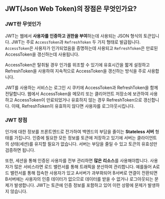 ## JWT(Json Web Token)의 장점은 무엇인가요?

### JWT란 무엇인가

JWT는 웹에서 **사용자를 인증하고 권한을 부여**하는데 사용되는 JSON 형식의 토큰입니다. 
JWT는 주로 `AccessToken`과 `RefreshToken` 두 가지 형태로 발급됩니다.
`AccessToken`은 사용자가 인가되었음을 증명하는데 사용되고 `RefreshToken`은 만료된 AccessToken을 갱신하는데 사용됩니다.

AccessToken은 탈취될 경우 인가를 위조할 수 있기에 유효시간을 짧게 설정하고 RefreshToken을 사용하여 지속적으로 AccessToken을 갱신하는 방식을 주로 사용합니다.

JWT를 사용하는 서비스는 로그인 시 쿠키에 AccessToken과 RefreshToken을 함께 전달합니다.
웹에서 AccessToken을 메모리 또는 클리어언트 저장소에 보관하여 사용하고 AccessToken이 만료되었거나 유효하지 않는 경우 RefreshToken으로 갱신합니다.
이때, RefreshToken이 유효하지 않다면 사용자를 로그아웃시킵니다.

### JWT 장점

인가에 대한 정보를 프론트엔드로 전가하여 백엔드의 부담을 줄이는 **Stateless 서버** 형태를 가집니다.
인증에 필요한 모든 정보를 토큰에 저장하고 있기에 서버는 클라이언트의 상태(세션)를 유지할 필요가 없습니다. 서버는 부담을 줄일 수 있고 토큰의 유효성만 검증하면 됩니다.

또한, 세션을 통해 인증된 사용자를 전부 관리하면 **많은 리소스**를 사용해야합니다. 사용자가 많은 서비스라면 로드 밸런서를 통해 트래픽을 분산하여 관리합니다.
예를들어 A로드 밸런서를 통해 접속한 사용자가 있고 A서버가 과부화되어 B서버로 연결이 전환되면 B서버에는 사용자의 인증 데이터가 없으므로 데이터를 받을 수 없거나 로그아웃되는 문제가 발생합니다.
JWT는 토큰에 인증 정보를 포함하고 있어 이런 상황에 문제가 발생하지 않습니다.

